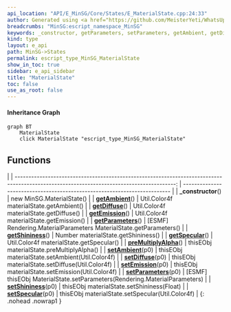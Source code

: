 ```yaml
---
api_location: "API/E_MinSG/Core/States/E_MaterialState.cpp:24:33"
author: Generated using <a href="https://github.com/MeisterYeti/WhatsUpDoc">WhatsUpDoc</a>
breadcrumbs: "MinSG:escript_namespace_MinSG"
keywords: _constructor, getParameters, setParameters, getAmbient, getDiffuse, getSpecular, getEmission, getShininess, preMultiplyAlpha, setAmbient, setDiffuse, setSpecular, setEmission, setShininess
kind: type
layout: e_api
path: MinSG->States
permalink: escript_type_MinSG_MaterialState
show_in_toc: true
sidebar: e_api_sidebar
title: "MaterialState"
toc: false
use_as_root: false
---
```


#### Inheritance Graph

```mermaid
graph BT
	MaterialState
	click MaterialState "escript_type_MinSG_MaterialState"
```

## Functions

|
| ----------------------------------------------------------------------------------------------------------------------------------------: | ------------------------------------------------------------------------- | 
| **_constructor**()                                                                                                                        | new MinSG.MaterialState()                                                 | 
| **[getAmbient](classRendering_1_1MaterialParameters#classRendering_1_1MaterialParameters_1a2a45c4e617a87e70e89735b8f582b3cb)**()          | Util.Color4f materialState.getAmbient()                                   | 
| **[getDiffuse](classRendering_1_1MaterialParameters#classRendering_1_1MaterialParameters_1a0caf6706797f78fa643e3015b4416563)**()          | Util.Color4f materialState.getDiffuse()                                   | 
| **[getEmission](classRendering_1_1MaterialParameters#classRendering_1_1MaterialParameters_1a8ae0bda1e44c7863bad5bb2d6d37e846)**()         | Util.Color4f materialState.getEmission()                                  | 
| **[getParameters](classMinSG_1_1RenderingParametersState#classMinSG_1_1RenderingParametersState_1abc0891cd567b279a86f85f978452b010)**()   | [ESMF] Rendering.MaterialParameters MaterialState.getParameters()         | 
| **[getShininess](classRendering_1_1MaterialParameters#classRendering_1_1MaterialParameters_1aa11b92427f556ae206bc5b64168ea805)**()        | Number materialState.getShininess()                                       | 
| **[getSpecular](classRendering_1_1MaterialParameters#classRendering_1_1MaterialParameters_1a8a57c80433db672895c0d164097019b5)**()         | Util.Color4f materialState.getSpecular()                                  | 
| **[preMultiplyAlpha](classMinSG_1_1MaterialState#classMinSG_1_1MaterialState_1a632373c1fa166f6362239c28ad5665d1)**()                      | thisEObj materialState.preMultiplyAlpha()                                 | 
| **[setAmbient](classRendering_1_1MaterialParameters#classRendering_1_1MaterialParameters_1a3d345560bfaff4b11cebd717b9c91ebb)**(p0)        | thisEObj materialState.setAmbient(Util.Color4f)                           | 
| **[setDiffuse](classRendering_1_1MaterialParameters#classRendering_1_1MaterialParameters_1a1becd6aa2c0462c4734cdec7e4911472)**(p0)        | thisEObj materialState.setDiffuse(Util.Color4f)                           | 
| **[setEmission](classRendering_1_1MaterialParameters#classRendering_1_1MaterialParameters_1a4779630b013f3b5471a09d1e93b35794)**(p0)       | thisEObj materialState.setEmission(Util.Color4f)                          | 
| **[setParameters](classMinSG_1_1RenderingParametersState#classMinSG_1_1RenderingParametersState_1a4e9f8bfdd58c370bb046aef0945335c4)**(p0) | [ESMF] thisEObj MaterialState.setParameters(Rendering.MaterialParameters) | 
| **[setShininess](classRendering_1_1MaterialParameters#classRendering_1_1MaterialParameters_1a4f99e958f28218e533d9015175d76736)**(p0)      | thisEObj materialState.setShininess(Float)                                | 
| **[setSpecular](classRendering_1_1MaterialParameters#classRendering_1_1MaterialParameters_1aacf960b296ea0e0c99c26f0106e4a749)**(p0)       | thisEObj materialState.setSpecular(Util.Color4f)                          | 
{: .nohead .nowrap1 }

